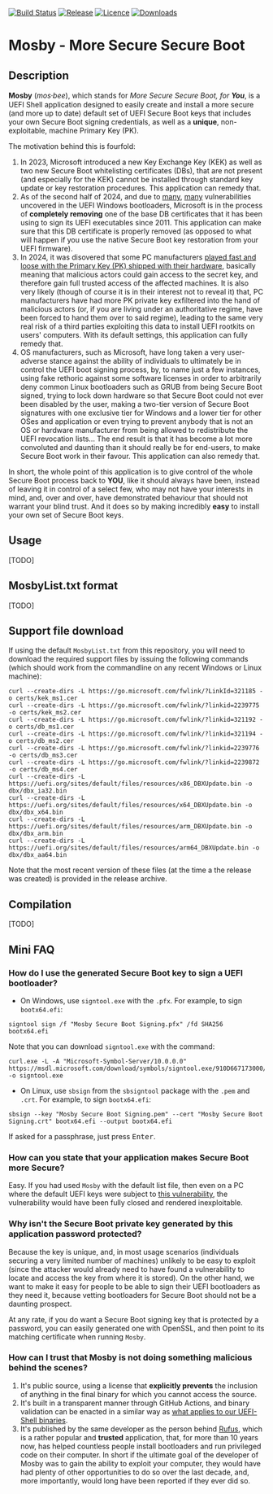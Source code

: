 [![Build Status](https://img.shields.io/github/actions/workflow/status/pbatard/Mosby/Linux.yml?style=flat-square&label=Linux/EDK2%20Build)](https://github.com/pbatard/Mosby/actions/workflows/Linux.yml)
[![Release](https://img.shields.io/github/release/pbatard/Mosby.svg?style=flat-square&label=Release)](https://github.com/pbatard/Mosby/releases)
[![Licence](https://img.shields.io/badge/license-GPLv3-blue.svg?style=flat-square&label=License)](https://www.gnu.org/licenses/gpl-3.0)
[![Downloads](https://img.shields.io/github/downloads/pbatard/Mosby/total.svg?label=Downloads&style=flat-square)](https://github.com/pbatard/Mosby/releases)

Mosby - More Secure Secure Boot
===============================

## Description

**Mosby** (*mos⸱bee*), which stands for *More Secure Secure Boot, for **You***, is a UEFI
Shell application designed to easily create and install a more secure (and more up to date)
default set of UEFI Secure Boot keys that includes your own Secure Boot signing credentials,
as well as a **unique**, non-exploitable, machine Primary Key (PK).

The motivation behind this is fourfold:

1. In 2023, Microsoft introduced a new Key Exchange Key (KEK) as well as two new Secure Boot
   whitelisting certificates (DBs), that are not present (and especially for the KEK) cannot
   be installed through standard key update or key restoration procedures.
   This application can remedy that.
2. As of the second half of 2024, and due to
   [many](https://arstechnica.com/information-technology/2023/03/unkillable-uefi-malware-bypassing-secure-boot-enabled-by-unpatchable-windows-flaw/),
   [many](https://wack0.github.io/dubiousdisk/) vulnerabilities uncovered in the UEFI Windows
   bootloaders, Microsoft is in the process of **completely removing** one of the base DB
   certificates that it has been using to sign its UEFI executables since 2011.
   This application can make sure that this DB certificate is properly removed (as opposed to
   what will happen if you use the native Secure Boot key restoration from your UEFI
   firmware).
3. In 2024, it was disovered that some PC manufacturers [played fast and loose with the
   Primary Key (PK) shipped with their hardware](https://arstechnica.com/security/2024/07/secure-boot-is-completely-compromised-on-200-models-from-5-big-device-makers/),
   basically meaning that malicious actors could gain access to the secret key, and therefore
   gain full trusted access of the affected machines. It is also very likely (though of
   course it is in their interest not to reveal it) that, PC manufacturers have had more PK
   private key exfiltered into the hand of malicious actors (or, if you are living under an
   authoritative regime, have been forced to hand them over to said regime), leading to the
   same very real risk of a third parties exploiting this data to install UEFI rootkits on
   users' computers.
   With its default settings, this application can fully remedy that.
4. OS manufacturers, such as Microsoft, have long taken a very user-adverse stance against
   the ability of individuals to ultimately be in control the UEFI boot signing process, by,
   to name just a few instances, using fake rethoric against some software licenses in order
   to arbitrarily deny common Linux bootloaders such as GRUB from being Secure Boot signed,
   trying to lock down hardware so that Secure Boot could not ever been disabled by the user,
   making a two-tier version of Secure Boot signatures with one exclusive tier for Windows
   and a lower tier for other OSes and application or even trying to prevent anybody that is
   not an OS or hardware manufacturer from being allowed to redistribute the UEFI revocation
   lists...
   The end result is that it has become a lot more convoluted and daunting than it should
   really be for end-users, to make Secure Boot work in their favour.
   This application can also remedy that.

In short, the whole point of this application is to give control of the whole Secure Boot
process back to **YOU**, like it should always have been, instead of leaving it in control of
a select few, who may not have your interests in mind, and, over and over, have demonstrated
behaviour that should not warrant your blind trust. And it does so by making incredibly
**easy** to install your own set of Secure Boot keys.

## Usage

[TODO]

## MosbyList.txt format

[TODO]

## Support file download

If using the default `MosbyList.txt` from this repository, you will need to
download the required support files by issuing the following commands (which
should work from the commandline on any recent Windows or Linux machine):
```
curl --create-dirs -L https://go.microsoft.com/fwlink/?LinkId=321185 -o certs/kek_ms1.cer
curl --create-dirs -L https://go.microsoft.com/fwlink/?linkid=2239775 -o certs/kek_ms2.cer
curl --create-dirs -L https://go.microsoft.com/fwlink/?linkid=321192 -o certs/db_ms1.cer
curl --create-dirs -L https://go.microsoft.com/fwlink/?linkid=321194 -o certs/db_ms2.cer
curl --create-dirs -L https://go.microsoft.com/fwlink/?linkid=2239776 -o certs/db_ms3.cer
curl --create-dirs -L https://go.microsoft.com/fwlink/?linkid=2239872 -o certs/db_ms4.cer
curl --create-dirs -L https://uefi.org/sites/default/files/resources/x86_DBXUpdate.bin -o dbx/dbx_ia32.bin
curl --create-dirs -L https://uefi.org/sites/default/files/resources/x64_DBXUpdate.bin -o dbx/dbx_x64.bin
curl --create-dirs -L https://uefi.org/sites/default/files/resources/arm_DBXUpdate.bin -o dbx/dbx_arm.bin
curl --create-dirs -L https://uefi.org/sites/default/files/resources/arm64_DBXUpdate.bin -o dbx/dbx_aa64.bin
```

Note that the most recent version of these files (at the time a the release was created) is
provided in the release archive.

## Compilation

[TODO]

## Mini FAQ

### How do I use the generated Secure Boot key to sign a UEFI bootloader?

* On Windows, use `signtool.exe` with the `.pfx`. For example, to sign `bootx64.efi`:
```
signtool sign /f "Mosby Secure Boot Signing.pfx" /fd SHA256 bootx64.efi
```

Note that you can download `signtool.exe` with the command:
```
curl.exe -L -A "Microsoft-Symbol-Server/10.0.0.0" https://msdl.microsoft.com/download/symbols/signtool.exe/910D667173000/signtool.exe -o signtool.exe
```

* On Linux, use `sbsign` from the `sbsigntool` package with the `.pem` and `.crt`.
  For example, to sign `bootx64.efi`:

```
sbsign --key "Mosby Secure Boot Signing.pem" --cert "Mosby Secure Boot Signing.crt" bootx64.efi --output bootx64.efi
```

If asked for a passphrase, just press <kbd>Enter</kbd>.

### How can you state that your application makes Secure Boot more Secure?

Easy. If you had used `Mosby` with the default list file, then even on a PC where the default
UEFI keys were subject to
[this vulnerability](https://it.slashdot.org/story/24/07/25/2028258/secure-boot-is-completely-broken-on-200-models-from-5-big-device-makers),
the vulnerability would have been fully closed and rendered inexploitable.

### Why isn't the Secure Boot private key generated by this application password protected?

Because the key is unique, and, in most usage scenarios (individuals securing a very limited
number of machines) unlikely to be easy to exploit (since the attacker would already need to
have found a vulnerability to locate and access the key from where it is stored). On the
other hand, we want to make it easy for people to be able to sign their UEFI bootloaders as
they need it, because vetting bootloaders for Secure Boot should not be a daunting prospect.

At any rate, if you do want a Secure Boot signing key that is protected by a password, you
can easily generated one with OpenSSL, and then point to its matching certificate when
running `Mosby`.

### How can I trust that Mosby is not doing something malicious behind the scenes?

1. It's public source, using a license that **explicitly prevents** the inclusion of anything
   in the final binary for which you cannot access the source.
2. It's built in a transparent manner through GitHub Actions, and binary validation can be
   enacted in a similar way as
   [what applies to our UEFI-Shell binaries](https://github.com/pbatard/UEFI-Shell?tab=readme-ov-file#binary-validation).
3. It's published by the same developer as the person behind [Rufus](https://rufus.ie), which
   is a rather popular and **trusted** application, that, for more than 10 years now, has
   helped countless people install bootloaders and run privileged code on their computer. In
   short if the ultimate goal of the developer of Mosby was to gain the ability to exploit
   your computer, they would have had plenty of other opportunities to do so over the last
   decade, and, more importantly, would long have been reported if they ever did so.
